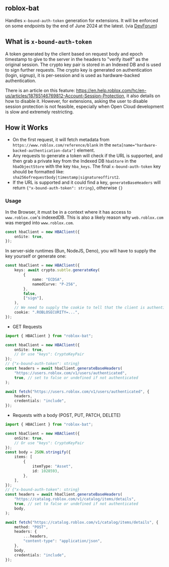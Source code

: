## roblox-bat

Handles `x-bound-auth-token` generation for extensions. It will be enforced on some endpoints by the
end of June 2024 at the latest. (via
[DevForum](https://devforum.roblox.com/t/introducing-account-session-protection/2668306/179))

## What is `x-bound-auth-token`

A token generated by the client based on request body and epoch timestamp to give to the server in
the headers to "verify itself" as the original session. The crypto key pair is stored in an Indexed
DB and is used to sign further requests. The crypto key is generated on authentication (login,
signup), it is per-session and is used as hardware-backed authentication.

There is an article on this feature:
https://en.help.roblox.com/hc/en-us/articles/18765146769812-Account-Session-Protection, it also
details on how to disable it. However, for extensions, asking the user to disable session protection
is not feasible, especially when Open Cloud development is slow and extremely restricting.

## How it Works

- On the first request, it will fetch metadata from `https://www.roblox.com/reference/blank` in the
  `meta[name="hardware-backed-authentication-data"]` element.
- Any requests to generate a token will check if the URL is supported, and then grab a private key
  from the Indexed DB `hbaStore` in the `hbaObjectStore` with the key `hba_keys`. The final
  `x-bound-auth-token` key should be formatted like:
  `sha256ofrequestbody|timestamp|signatureoffirst2`.
- If the URL is supported and it could find a key, `generateBaseHeaders` will return
  `{"x-bound-auth-token": string}`, otherwise `{}`

### Usage

In the Browser, it must be in a context where it has access to `www.roblox.com`'s indexedDB. This is
also a likely reason why `web.roblox.com` was merged into `www.roblox.com`.

```ts
const hbaClient = new HBAClient({
    onSite: true,
});
```

In server-side runtimes (Bun, NodeJS, Deno), you will have to supply the key yourself or generate
one:

```ts
const hbaClient = new HBAClient({
    keys: await crypto.subtle.generateKey(
        {
            name: "ECDSA",
            namedCurve: "P-256",
        },
        false,
        ["sign"],
    ),
    // We need to supply the cookie to tell that the client is authenticated, otherwise we can set hbaClient.isAuthenticated externally.
    cookie: ".ROBLOSECURITY=...",
});
```

- GET Requests

```ts
import { HBAClient } from "roblox-bat";

const hbaClient = new HBAClient({
    onSite: true,
    // Or use "keys": CryptoKeyPair
});
// {"x-bound-auth-token": string}
const headers = await hbaClient.generateBaseHeaders(
    "https://users.roblox.com/v1/users/authenticated",
    true, // set to false or undefined if not authenticated
);

await fetch("https://users.roblox.com/v1/users/authenticated", {
    headers,
    credentials: "include",
});
```

- Requests with a body (POST, PUT, PATCH, DELETE)

```ts
import { HBAClient } from "roblox-bat";

const hbaClient = new HBAClient({
    onSite: true,
    // Or use "keys": CryptoKeyPair
});
const body = JSON.stringify({
    items: [
        {
            itemType: "Asset",
            id: 1028593,
        },
    ],
});
// {"x-bound-auth-token": string}
const headers = await hbaClient.generateBaseHeaders(
    "https://catalog.roblox.com/v1/catalog/items/details",
    true, // set to false or undefined if not authenticated
    body,
);

await fetch("https://catalog.roblox.com/v1/catalog/items/details", {
    method: "POST",
    headers: {
        ...headers,
        "content-type": "application/json",
    },
    body,
    credentials: "include",
});
```
